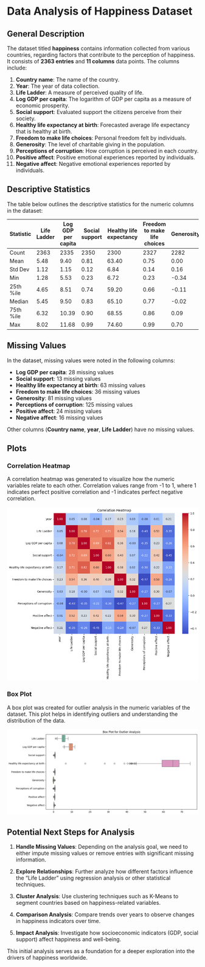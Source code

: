 # Data Analysis of Happiness Dataset

## General Description

The dataset titled **happiness** contains information collected from various countries, regarding factors that contribute to the perception of happiness. It consists of **2363 entries** and **11 columns** data points. The columns include:

1. **Country name**: The name of the country.
2. **Year**: The year of data collection.
3. **Life Ladder**: A measure of perceived quality of life.
4. **Log GDP per capita**: The logarithm of GDP per capita as a measure of economic prosperity.
5. **Social support**: Evaluated support the citizens perceive from their society.
6. **Healthy life expectancy at birth**: Forecasted average life expectancy that is healthy at birth.
7. **Freedom to make life choices**: Personal freedom felt by individuals.
8. **Generosity**: The level of charitable giving in the population.
9. **Perceptions of corruption**: How corruption is perceived in each country.
10. **Positive affect**: Positive emotional experiences reported by individuals.
11. **Negative affect**: Negative emotional experiences reported by individuals.

## Descriptive Statistics

The table below outlines the descriptive statistics for the numeric columns in the dataset:

| Statistic | Life Ladder | Log GDP per capita | Social support | Healthy life expectancy | Freedom to make life choices | Generosity | Perceptions of corruption | Positive affect | Negative affect |
|-----------|-------------|---------------------|----------------|------------------------|-------------------------------|------------|--------------------------|----------------|-----------------|
| Count     | 2363        | 2335                | 2350           | 2300                   | 2327                          | 2282       | 2238                     | 2339           | 2347            |
| Mean      | 5.48        | 9.40                | 0.81           | 63.40                  | 0.75                          | 0.00       | 0.74                     | 0.65           | 0.27            |
| Std Dev   | 1.12        | 1.15                | 0.12           | 6.84                   | 0.14                          | 0.16       | 0.18                     | 0.11           | 0.09            |
| Min       | 1.28        | 5.53                | 0.23           | 6.72                   | 0.23                          | -0.34      | 0.04                     | 0.18           | 0.08            |
| 25th %ile | 4.65        | 8.51                | 0.74           | 59.20                  | 0.66                          | -0.11      | 0.69                     | 0.57           | 0.21            |
| Median    | 5.45        | 9.50                | 0.83           | 65.10                  | 0.77                          | -0.02      | 0.80                     | 0.66           | 0.26            |
| 75th %ile | 6.32        | 10.39               | 0.90           | 68.55                  | 0.86                          | 0.09       | 0.87                     | 0.74           | 0.33            |
| Max       | 8.02        | 11.68               | 0.99           | 74.60                  | 0.99                          | 0.70       | 0.98                     | 0.98           | 0.70            |

## Missing Values

In the dataset, missing values were noted in the following columns:

- **Log GDP per capita**: 28 missing values
- **Social support**: 13 missing values
- **Healthy life expectancy at birth**: 63 missing values
- **Freedom to make life choices**: 36 missing values
- **Generosity**: 81 missing values
- **Perceptions of corruption**: 125 missing values
- **Positive affect**: 24 missing values
- **Negative affect**: 16 missing values

Other columns (**Country name**, **year**, **Life Ladder**) have no missing values.

## Plots

### Correlation Heatmap

A correlation heatmap was generated to visualize how the numeric variables relate to each other. Correlation values range from -1 to 1, where 1 indicates perfect positive correlation and -1 indicates perfect negative correlation. 

![Correlation Heatmap](./correlation_heatmap.png)

### Box Plot

A box plot was created for outlier analysis in the numeric variables of the dataset. This plot helps in identifying outliers and understanding the distribution of the data. 

![Box Plot](./box_plot.png)

## Potential Next Steps for Analysis

1. **Handle Missing Values**: Depending on the analysis goal, we need to either impute missing values or remove entries with significant missing information.

2. **Explore Relationships**: Further analyze how different factors influence the “Life Ladder” using regression analysis or other statistical techniques.

3. **Cluster Analysis**: Use clustering techniques such as K-Means to segment countries based on happiness-related variables.

4. **Comparison Analysis**: Compare trends over years to observe changes in happiness indicators over time.

5. **Impact Analysis**: Investigate how socioeconomic indicators (GDP, social support) affect happiness and well-being.

This initial analysis serves as a foundation for a deeper exploration into the drivers of happiness worldwide. 
